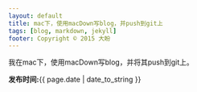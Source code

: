 ```yaml
---
layout: default
title: mac下，使用macDown写blog，并push到git上
tags: [blog, markdown, jekyll]
footer: Copyright © 2015 大盼
---
```


我在mac下，使用macDown写blog，并将其push到git上。

**发布时间:**{{ page.date | date_to_string }}


